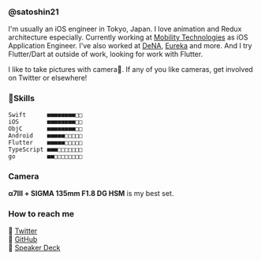 ### @satoshin21
I'm usually an iOS engineer in Tokyo, Japan. I love animation and Redux architecture especially.
Currently working at [Mobility Technologies](https://mo-t.com/) as iOS Application Engineer. I've also worked at [DeNA](https://dena.com/intl/), [Eureka](https://eure.jp/) and more.
And I try Flutter/Dart at outside of work, looking for work with Flutter.

I like to take pictures with camera📸. If any of you like cameras, get involved on Twitter or elsewhere!

### 🔨Skills
```
Swift      ■■■■■■■■□□
iOS        ■■■■■■■■□□
ObjC       ■■■■■■■■□□
Android    ■■■■■□□□□□
Flutter    ■■■■■□□□□□
TypeScript ■■■□□□□□□□
go         ■■□□□□□□□□
```

### Camera
**α7Ⅲ + SIGMA 135mm F1.8 DG HSM** is my best set.

### How to reach me
🦉 [Twitter](https://twitter.com/satoshin21)<br>
🚀 [GitHub](https://github.com/satoshin21)<br>
🎤 [Speaker Deck](https://speakerdeck.com/satoshin21)<br>

<!--
**satoshin21/satoshin21** is a ✨ _special_ ✨ repository because its `README.md` (this file) appears on your GitHub profile.

Here are some ideas to get you started:

- 🔭 I’m currently working on ...
- 🌱 I’m currently learning ...
- 👯 I’m looking to collaborate on ...
- 🤔 I’m looking for help with ...
- 💬 Ask me about ...
- 📫 How to reach me: ...
- 😄 Pronouns: ...
- ⚡ Fun fact: ...
-->
